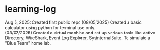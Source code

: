 # learning-log
Aug 5, 2025: Created first public repo
(08/05/2025) Created a basic calculator using python for terminal use only.  
(08/07/2025) Created a virtual machine and set up various tools like Active Directory, WireShark, Event Log Explorer, SysinternalSuite. To simulate a "Blue Team" home lab.